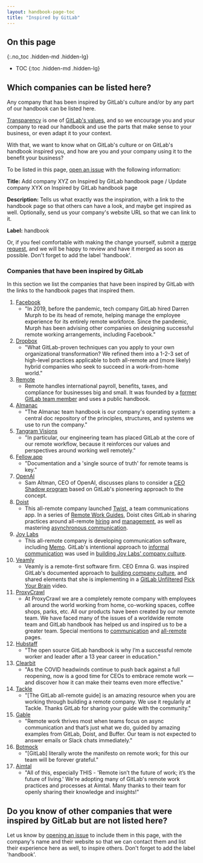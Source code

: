```yaml
---
layout: handbook-page-toc
title: "Inspired by GitLab"
---
```


## On this page
{:.no_toc .hidden-md .hidden-lg}

- TOC
{:toc .hidden-md .hidden-lg}

## Which companies can be listed here?

Any company that has been inspired by GitLab's culture and/or by any part of our handbook can be listed here.

[Transparency](/handbook/values/#transparency) is one of [GitLab's values](/handbook/values/), and so we encourage you and your company to read our handbook and use the parts that make sense to your business, or even adapt it to your context.

With that, we want to know what on GitLab's culture or on GitLab's handbook inspired you, and how are you and your company using it to the benefit your business?

To be listed in this page, [open an issue](https://gitlab.com/gitlab-com/www-gitlab-com/issues) with the following information:

**Title:** Add company XYZ on Inspired by GitLab handbook page / Update company XYX on Inspired by GitLab handbook page

**Description:** Tells us what exactly was the inspiration, with a link to the handbook page so that others can have a look, and maybe get inspired as well. Optionally, send us your company's website URL so that we can link to it.

**Label:** handbook

Or, if you feel comfortable with making the change yourself, submit a [merge request](https://gitlab.com/gitlab-com/www-gitlab-com/merge_requests), and we will be happy to review and have it merged as soon as possible. Don't forget to add the label 'handbook'.

### Companies that have been inspired by GitLab

In this section we list the companies that have been inspired by GitLab with the links to the handbook pages that inspired them.

1. [Facebook](https://www.fastcompany.com/90573992/more-companies-are-hiring-a-director-of-remote-work)
   - "In 2019, before the pandemic, tech company GitLab hired Darren Murph to be its head of remote, helping manage the employee experience for its entirely remote workforce. Since the pandemic, Murph has been advising other companies on designing successful remote working arrangements, including Facebook."
1. [Dropbox](https://blog.dropbox.com/topics/work-culture/what-you-can--and-can-t--learn-from-gitlab-about-remote-work)
   - "What GitLab-proven techniques can you apply to your own organizational transformation? We refined them into a 1-2-3 set of high-level practices applicable to both all-remote and (more likely) hybrid companies who seek to succeed in a work-from-home world."
1. [Remote](https://www.notion.so/Handbook-a3439c6ccaac4d5f8c7515c357345c11)
   - Remote handles international payroll, benefits, taxes, and compliance for businesses big and small. It was founded by a [former GitLab team member](https://www.linkedin.com/in/jobvo/) and uses a public handbook.
1. [Almanac](https://almanac.io/docs/almanac-handbook-5yyZ5TgtZJeCvH5B5WhHU5dwXezgEi6O)
   - "The Almanac team handbook is our company's operating system: a central doc repository of the principles, structures, and systems we use to run the company."
1. [Tangram Visions](https://medium.com/tangram-visions/making-remote-work-work-with-gitlab-ffab5b0b6697)
   - "In particular, our engineering team has placed GitLab at the core of our remote workflow, because it reinforces our values and perspectives around working well remotely."
1. [Fellow.app](https://fellow.app/lp/digitalbydefault/)
   - "Documentation and a 'single source of truth' for remote teams is key."
1. [OpenAI](https://www.youtube.com/watch?v=ExG8_bnIAMI)
   - Sam Altman, CEO of OpenAI, discusses plans to consider a [CEO Shadow program](https://about.gitlab.com/handbook/ceo/shadow/) based on GitLab's pioneering approach to the concept.
1. [Doist](https://doist.com/)
	 - This all-remote company launched [Twist](https://doist.com/blog/twist-mindful-team-communication/), a team communications app. In a series of [Remote Work Guides](https://twist.com/remote-work-guides), Doist cites GitLab in sharing practices around all-remote [hiring](https://twist.com/remote-work-guides/remote-company-setup) and [management](https://twist.com/remote-work-guides/remote-management), as well as mastering [asynchronous communication](https://twist.com/remote-work-guides/remote-team-communication). 
1. [Joy Labs](https://joylabs.com/)
	-  This all-remote company is developing communication software, including [Memo](https://memo.com/). GitLab's intentional approach to [informal communication](/company/culture/all-remote/informal-communication/) was used in [building Joy Labs' company culture](https://www.linkedin.com/posts/joylabs_informal-communication-activity-6599648936762445824-Jd-6/).
1. [Veamly](https://veamly.com/)
	- Veamly is a remote-first software firm. CEO Emna G. was inspired GitLab's documented approach to [building company culture](/company/culture/all-remote/building-culture/), and shared elements that she is implementing in a [GitLab Unfiltered](https://www.youtube.com/channel/UCMtZ0sc1HHNtGGWZFDRTh5A) [Pick Your Brain](/company/culture/all-remote/pick-your-brain/) video. 
1. [ProxyCrawl](https://proxycrawl.com/)
	- At ProxyCrawl we are a completely remote company with employees all around the world working from home, co-working spaces, coffee shops, parks, etc. All our products have been created by our remote team. We have faced many of the issues of a worldwide remote team and GitLab handbook has helped us and inspired us to be a greater team. Special mentions to [communication](/handbook/communication/) and [all-remote](https://about.gitlab.com/company/culture/all-remote/guide/) pages. 
1. [Hubstaff](https://twitter.com/TSell89/status/1329372153595117568)
   - "The open source GitLab handbook is why I’m a successful remote worker and leader after a 13 year career in education."
1. [Clearbit](https://clearbit.com/blog/gitlabs-strategies-remote-first/)
   - "As the COVID headwinds continue to push back against a full reopening, now is a good time for CEOs to embrace remote work — and discover how it can make their teams even more effective."
1. [Tackle](https://twitter.com/johnjahnke/status/1235183028785360897)
   - "[The GitLab all-remote guide] is an amazing resource when you are working through building a remote company. We use it regularly at Tackle. Thanks GitLab for sharing your guide with the community."
1. [Gable](https://twitter.com/liza_mash/status/1366906945031049216)
   - "Remote work thrives most when teams focus on async communication and that’s just what we do, guided by amazing examples from GitLab, Doist, and Buffer. Our team is not expected to answer emails or Slack chats immediately."
1. [Botmock](https://twitter.com/ElleForLanguage/status/1360356999897239553)
   - "[GitLab] literally wrote the manifesto on remote work; for this our team will be forever grateful."
1. [Aimtal](https://twitter.com/meshymind/status/1359527704467562501)
   - "All of this, especially THIS - 'Remote isn’t the future of work; it’s the future of living.' We're adopting many of GitLab's remote work practices and processes at Aimtal. Many thanks to their team for openly sharing their knowledge and insights!"

## Do you know of other companies that were inspired by GitLab but are not listed here?

Let us know by [opening an issue](https://gitlab.com/gitlab-com/www-gitlab-com/issues) to include them in this page, with the company's name and their website so that we can contact them and list their experience here as well, to inspire others. Don't forget to add the label 'handbook'.


